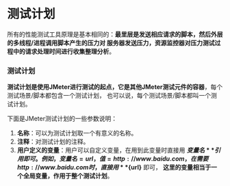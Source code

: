 测试计划
==================================================================
所有的性能测试工具原理是基本相同的：**最里层是发送相应请求的脚本，然后外层的多线程/进程调用脚本产生的压力对
服务器发送压力，资源监控器对压力测试过程中的请求处理时间进行收集整理分析**。

### 测试计划
**测试计划是使用JMeter进行测试的起点，它是其他JMeter测试元件的容器**，每个测试场景/脚本都包含一个测试计划，
也可以说，每个测试场景/脚本都叫一个测试计划。

下面是JMeter测试计划的一些参数说明：

1. **名称**：可以为测试计划取一个有意义的名称。
2. **注释**：对测试计划的注释。
3. **用户定义的变量**：用户可以自定义变量，在用到此变量时直接用 **${变量名}** 引用即可。例如，
变量名 = url，值 = http://www.baidu.com ，在需要 http://www.baidu.com 时，直接用 **${url}** 即可，
**这里的变量相当于一个全局变量，作用于整个测试计划**。
